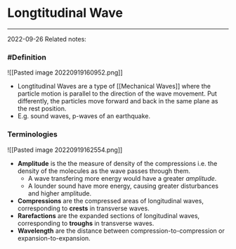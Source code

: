 # Longtitudinal Wave
---
2022-09-26
Related notes:

### #Definition
![[Pasted image 20220919160952.png]]
- Longtitudinal Waves are a type of [[Mechanical Waves]] where the particle motion is parallel to the direction of the wave movement. Put differently, the particles move forward and back in the same plane as the rest position.
- E.g. sound waves, p-waves of an earthquake.

### Terminologies
![[Pasted image 20220919162554.png]]
- **Amplitude** is the the measure of density of the compressions i.e. the density of the molecules as the wave passes through them.
	- A wave transfering more energy would have a greater *amplitude*.
	- A lounder sound have more energy, causing greater disturbances and higher amplitude.
- **Compressions** are the compressed areas of longitudinal waves, corresponding to **crests** in transverse waves. 
- **Rarefactions** are the expanded sections of longitudinal waves, corresponding to **troughs** in transverse waves.
- **Wavelength** are the distance between compression-to-compression or expansion-to-expansion.